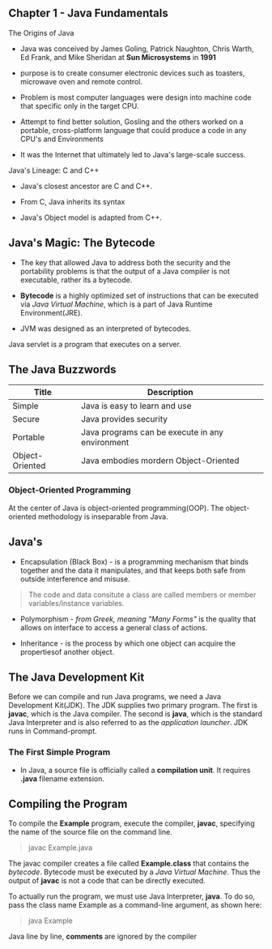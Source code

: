 ## Chapter 1 - Java Fundamentals
The Origins of Java

- Java was conceived by James Goling, Patrick Naughton, Chris Warth, Ed Frank, and Mike Sheridan at **Sun Microsystems** in **1991**

- purpose is to create consumer electronic devices such as toasters, microwave oven and remote control.

- Problem is most computer languages were design into machine code that specific only in the target CPU.

- Attempt to find better solution, Gosling and the others worked on a portable, cross-platform language that could produce a code in any CPU's and Environments

- It was the Internet that ultimately led to Java's large-scale success.

Java's Lineage: C and C++

- Java's closest ancestor are C and C++.

- From C, Java inherits its syntax

- Java's Object model is adapted from C++.

## Java's Magic: The Bytecode
- The key that allowed Java to address both the security and the portability problems is that the output of a Java compiler is not executable, rather its a bytecode.

- **Bytecode** is a highly optimized set of instructions that can be executed via *Java Virtual Machine*, which is a part of Java Runtime Environment(JRE).

- JVM was designed as an interpreted of bytecodes.

Java servlet  is a program that executes on a server.

## The Java Buzzwords
Title | Description
--- | ---
Simple | Java is easy to learn and use
Secure | Java provides security
Portable | Java programs can be execute in any environment
Object-Oriented | Java embodies mordern Object-Oriented

### Object-Oriented Programming
At the center of Java is object-oriented programming(OOP). The object-oriented methodology is inseparable from Java.

## Java's
- Encapsulation (Black Box) - is a programming mechanism that binds together and the data it manipulates, and that keeps both safe from outside interference and misuse.

> The code and data consitute a class are called members or member variables/instance variables.

- Polymorphism - *from Greek, meaning "Many Forms"* is the quality that allows on interface to access a general class of actions.

- Inheritance - is the process by which one object can acquire the propertiesof another object.

## The Java Development Kit
Before we can compile and run Java programs, we need a Java Development Kit(JDK). The JDK supplies two primary program. The first is **javac**, which is the Java compiler. The second is **java**, which is the standard Java Interpreter and is also referred to as the *application launcher*. JDK runs in Command-prompt.

### The First Simple Program
- In Java, a source file is officially called a **compilation unit**. It requires **.java** filename extension.

## Compiling the Program
To compile the **Example** program, execute the compiler, **javac**, specifying the name of the source file on the command line.

> javac Example.java

The javac compiler creates a file called **Example.class** that contains the *bytecode*. Bytecode must be executed by a *Java Virtual Machine*. Thus the output of **javac** is not a code that can be directly executed.

To actually run the program, we must use Java Interpreter, **java**. To do so, pass the class name Example as a command-line argument, as shown here:

> java Example

Java line by line, **comments** are ignored by the compiler
